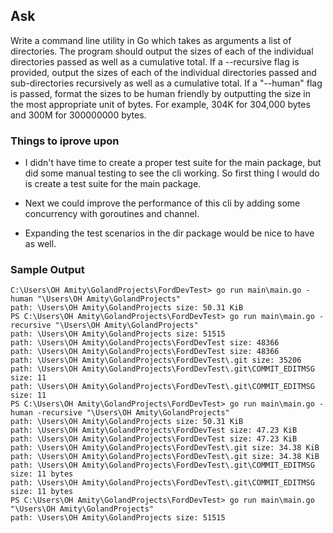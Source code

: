 ## Ask

Write a command line utility in Go which takes as arguments a list of directories. The program should output the sizes of each of the individual directories passed as well as a cumulative total. If a --recursive flag is provided, output the sizes of each of the individual directories passed and sub-directories recursively as well as a cumulative total. If a "--human" flag is passed, format the sizes to be human friendly by outputting the size in the most appropriate unit of bytes. For example, 304K for 304,000 bytes and 300M for 300000000 bytes.

### Things to iprove upon
- I didn't have time to create a proper test
suite for the main package, but did some manual testing
to see the cli working.  So first thing I would do is create a test
suite for the main package. 

- Next we could improve the performance of this cli
by adding some concurrency with goroutines and channel. 
- Expanding the test scenarios in the dir package 
would be nice to have as well.  


### Sample Output

```azure
C:\Users\OH Amity\GolandProjects\FordDevTest> go run main\main.go -human "\Users\OH Amity\GolandProjects"
path: \Users\OH Amity\GolandProjects size: 50.31 KiB
PS C:\Users\OH Amity\GolandProjects\FordDevTest> go run main\main.go -recursive "\Users\OH Amity\GolandProjects"
path: \Users\OH Amity\GolandProjects size: 51515
path: \Users\OH Amity\GolandProjects\FordDevTest size: 48366
path: \Users\OH Amity\GolandProjects\FordDevTest size: 48366
path: \Users\OH Amity\GolandProjects\FordDevTest\.git size: 35206
path: \Users\OH Amity\GolandProjects\FordDevTest\.git\COMMIT_EDITMSG size: 11
path: \Users\OH Amity\GolandProjects\FordDevTest\.git\COMMIT_EDITMSG size: 11
PS C:\Users\OH Amity\GolandProjects\FordDevTest> go run main\main.go -human -recursive "\Users\OH Amity\GolandProjects"
path: \Users\OH Amity\GolandProjects size: 50.31 KiB
path: \Users\OH Amity\GolandProjects\FordDevTest size: 47.23 KiB
path: \Users\OH Amity\GolandProjects\FordDevTest size: 47.23 KiB
path: \Users\OH Amity\GolandProjects\FordDevTest\.git size: 34.38 KiB
path: \Users\OH Amity\GolandProjects\FordDevTest\.git size: 34.38 KiB
path: \Users\OH Amity\GolandProjects\FordDevTest\.git\COMMIT_EDITMSG size: 11 bytes
path: \Users\OH Amity\GolandProjects\FordDevTest\.git\COMMIT_EDITMSG size: 11 bytes
PS C:\Users\OH Amity\GolandProjects\FordDevTest> go run main\main.go "\Users\OH Amity\GolandProjects"
path: \Users\OH Amity\GolandProjects size: 51515

```